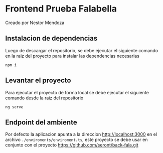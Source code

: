 # Frontend Prueba Falabella

Creado por Nestor Mendoza

## Instalacion de dependencias

Luego de descargar el repositorio, se debe ejecutar el siguiente comando en la raiz del proyecto para instalar las dependencias necesarias

``` node
npm i
```

## Levantar el proyecto

Para ejecutar el proyecto de forma local se debe ejecutar el siguiente comando desde la raiz del repositorio

``` node
ng serve
```

## Endpoint del ambiente

Por defecto la aplicacion apunta a la direccion <http://localhost:3000> en el archivo `./enviroments/enviroment.ts`, este proyecto se debe usar en conjunto con el proyecto <https://github.com/seront/back-fala.git>
